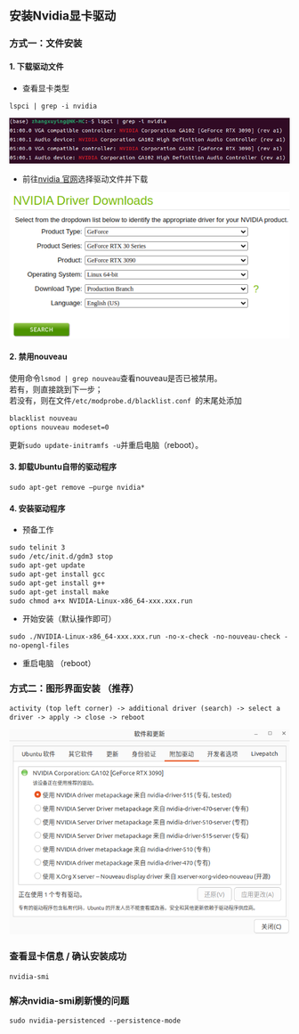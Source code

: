 ## 安装Nvidia显卡驱动
### 方式一：文件安装
#### 1. 下载驱动文件  
- 查看显卡类型
```
lspci | grep -i nvidia
```
<p align="center">
  <img src="nvidia-info.png" alt="nvidia-info" width="600"/>
</p>

- 前往[nvidia 官网](https://www.nvidia.com/Download/index.aspx)选择驱动文件并下载
<p align="center">
  <img src="driver.png" alt="nvidia-info" width="600"/>
</p>

#### 2. 禁用nouveau
使用命令```lsmod | grep nouveau```查看nouveau是否已被禁用。  
若有，则直接跳到下一步；  
若没有，则在文件```/etc/modprobe.d/blacklist.conf ```的末尾处添加
```
blacklist nouveau
options nouveau modeset=0
```
更新```sudo update-initramfs -u```并重启电脑（reboot）。


#### 3. 卸载Ubuntu自带的驱动程序
```
sudo apt-get remove –purge nvidia*
```

#### 4. 安装驱动程序
- 预备工作
```
sudo telinit 3
sudo /etc/init.d/gdm3 stop
sudo apt-get update
sudo apt-get install gcc
sudo apt-get install g++
sudo apt-get install make
sudo chmod a+x NVIDIA-Linux-x86_64-xxx.xxx.run
```
- 开始安装（默认操作即可）
```
sudo ./NVIDIA-Linux-x86_64-xxx.xxx.run -no-x-check -no-nouveau-check -no-opengl-files
```
- 重启电脑 （reboot）

### 方式二：图形界面安装 （推荐）
```
activity (top left corner) -> additional driver (search) -> select a driver -> apply -> close -> reboot
```
<p align="center">
  <img src="driver-direct-install.png" alt="nvidia-info" width="600"/>
</p>

### 查看显卡信息 / 确认安装成功 
```
nvidia-smi 
```

### 解决nvidia-smi刷新慢的问题
```
sudo nvidia-persistenced --persistence-mode
```

